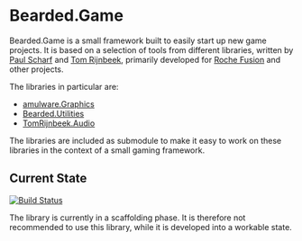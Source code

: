 # Bearded.Game
Bearded.Game is a small framework built to easily start up new game projects. It is based on a selection of tools from different libraries, written by [Paul Scharf](http://github.com/amulware) and [Tom Rijnbeek](http://github.com/tomrijnbeek), primarily developed for [Roche Fusion](http://store.steampowered.com/app/334140) and other projects.

The libraries in particular are:

* [amulware.Graphics](https://github.com/amulware/awgraphics)
* [Bearded.Utilities](https://github.com/beardgame/utilities)
* [TomRijnbeek.Audio](https://github.com/tomrijnbeek/tomrijnbeek-audio)

The libraries are included as submodule to make it easy to work on these libraries in the context of a small gaming framework.

## Current State
[![Build Status](https://travis-ci.org/tomrijnbeek/tomrijnbeek-game.svg)](https://travis-ci.org/tomrijnbeek/tomrijnbeek-game)

The library is currently in a scaffolding phase. It is therefore not recommended to use this library, while it is developed into a workable state.